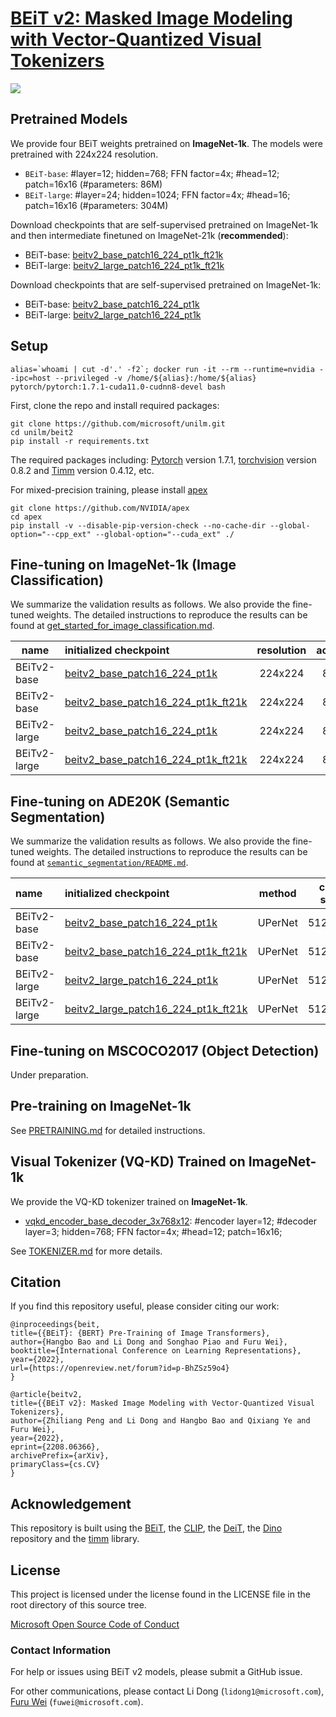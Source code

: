 # [BEiT v2: Masked Image Modeling with Vector-Quantized Visual Tokenizers](https://arxiv.org/abs/2208.06366)
![](https://conversationhub.blob.core.windows.net/beit-share-public/beitv2/acc_compare.jpg)

 

## Pretrained Models

We provide four BEiT weights pretrained on **ImageNet-1k**. The models were pretrained with 224x224 resolution.

- `BEiT-base`: #layer=12; hidden=768; FFN factor=4x; #head=12; patch=16x16 (#parameters: 86M)
- `BEiT-large`: #layer=24; hidden=1024; FFN factor=4x; #head=16; patch=16x16 (#parameters: 304M)

Download checkpoints that are self-supervised pretrained on ImageNet-1k and then intermediate finetuned on ImageNet-21k (**recommended**):
- BEiT-base: [beitv2_base_patch16_224_pt1k_ft21k](https://conversationhub.blob.core.windows.net/beit-share-public/beitv2/beitv2_base_patch16_224_pt1k_ft21k.pth)
- BEiT-large: [beitv2_large_patch16_224_pt1k_ft21k](https://conversationhub.blob.core.windows.net/beit-share-public/beitv2/beitv2_large_patch16_224_pt1k_ft21k.pth)

Download checkpoints that are self-supervised pretrained on ImageNet-1k:
- BEiT-base: [beitv2_base_patch16_224_pt1k](https://conversationhub.blob.core.windows.net/beit-share-public/beitv2/beitv2_base_patch16_224_pt1k.pth)
- BEiT-large: [beitv2_large_patch16_224_pt1k](https://conversationhub.blob.core.windows.net/beit-share-public/beitv2/beitv2_large_patch16_224_pt1k.pth)

## Setup

```
alias=`whoami | cut -d'.' -f2`; docker run -it --rm --runtime=nvidia --ipc=host --privileged -v /home/${alias}:/home/${alias} pytorch/pytorch:1.7.1-cuda11.0-cudnn8-devel bash
```

First, clone the repo and install required packages:
```
git clone https://github.com/microsoft/unilm.git
cd unilm/beit2
pip install -r requirements.txt
```

The required packages including: [Pytorch](https://pytorch.org/) version 1.7.1, [torchvision](https://pytorch.org/vision/stable/index.html) version 0.8.2 and [Timm](https://github.com/rwightman/pytorch-image-models) version 0.4.12, etc.

For mixed-precision training, please install [apex](https://github.com/NVIDIA/apex)
```
git clone https://github.com/NVIDIA/apex
cd apex
pip install -v --disable-pip-version-check --no-cache-dir --global-option="--cpp_ext" --global-option="--cuda_ext" ./
```

## Fine-tuning on ImageNet-1k (Image Classification)

We summarize the validation results as follows. We also provide the fine-tuned weights. The detailed instructions to reproduce the results can be found at [get_started_for_image_classification.md](get_started_for_image_classification.md).

| name | initialized checkpoint | resolution | acc@1 | acc@5 | #params | weight | 
|------------|:----------------------------------------|:----------:|:-----:|:-----:|:-------:|-------------------|
| BEiTv2-base | [beitv2_base_patch16_224_pt1k](https://conversationhub.blob.core.windows.net/beit-share-public/beitv2/beitv2_base_patch16_224_pt1k.pth) | 224x224 | 85.5 | 97.5 | 86.5M | [link](https://conversationhub.blob.core.windows.net/beit-share-public/beitv2/beitv2_base_patch16_224_pt1k_ft1k.pth) |
| BEiTv2-base | [beitv2_base_patch16_224_pt1k_ft21k](https://conversationhub.blob.core.windows.net/beit-share-public/beitv2/beitv2_base_patch16_224_pt1k_ft21k.pth) | 224x224 | 86.5 | 98.0 | 86.5M | [link](https://conversationhub.blob.core.windows.net/beit-share-public/beitv2/beitv2_base_patch16_224_pt1k_ft21kto1k.pth) |
| BEiTv2-large | [beitv2_base_patch16_224_pt1k](https://conversationhub.blob.core.windows.net/beit-share-public/beitv2/beitv2_large_patch16_224_pt1k.pth) | 224x224 | 87.3 | 98.2 | 304M | [link](https://conversationhub.blob.core.windows.net/beit-share-public/beitv2/beitv2_large_patch16_224_pt1k_ft1k.pth) |
| BEiTv2-large | [beitv2_base_patch16_224_pt1k_ft21k](https://conversationhub.blob.core.windows.net/beit-share-public/beitv2/beitv2_large_patch16_224_pt1k_ft21k.pth) | 224x224 | 88.4 | 98.6 | 304M | [link](https://conversationhub.blob.core.windows.net/beit-share-public/beitv2/beitv2_large_patch16_224_pt1k_ft21kto1k.pth) |

## Fine-tuning on ADE20K (Semantic Segmentation)

We summarize the validation results as follows. We also provide the fine-tuned weights. The detailed instructions to reproduce the results can be found at [`semantic_segmentation/README.md`](semantic_segmentation/README.md).

|name|initialized checkpoint|method|crop size|iterations|mIoU|#params|weight|
|:-----------|:---------------------|:-------:|:---------:|:-------:|:----:|:--------------:|:-------:|
|BEiTv2-base|[beitv2_base_patch16_224_pt1k](https://conversationhub.blob.core.windows.net/beit-share-public/beitv2/beitv2_base_patch16_224_pt1k.pth)|UPerNet|512x512|160k|53.1| 163M|[link](https://conversationhub.blob.core.windows.net/beit-share-public/beitv2/beitv2_base_patch16_224_pt1k_ftade20k.pth)|
|BEiTv2-base|[beitv2_base_patch16_224_pt1k_ft21k](https://conversationhub.blob.core.windows.net/beit-share-public/beitv2/beitv2_base_patch16_224_pt1k_ft21k.pth)|UPerNet|512x512|160k| 53.5| 163M|[link](https://conversationhub.blob.core.windows.net/beit-share-public/beitv2/beitv2_base_patch16_224_pt1k_ft21ktoade20k.pth)|
|BEiTv2-large|[beitv2_large_patch16_224_pt1k](https://conversationhub.blob.core.windows.net/beit-share-public/beitv2/beitv2_large_patch16_224_pt1k.pth)|UPerNet|512x512|160k|56.7| 441M|[link](https://conversationhub.blob.core.windows.net/beit-share-public/beitv2/beitv2_large_patch16_224_pt1k_ftade20k.pth)|
|BEiTv2-large|[beitv2_large_patch16_224_pt1k_ft21k](https://conversationhub.blob.core.windows.net/beit-share-public/beitv2/beitv2_large_patch16_224_pt1k_ft21k.pth)|UPerNet|512x512|160k| 57.5| 441M|[link](https://conversationhub.blob.core.windows.net/beit-share-public/beitv2/beitv2_large_patch16_224_pt1k_ft21ktoade20k.pth)|


## Fine-tuning on MSCOCO2017 (Object Detection)
Under preparation.


## Pre-training on ImageNet-1k

See [PRETRAINING.md](PRETRAINING.md) for detailed instructions.


## Visual Tokenizer (VQ-KD) Trained on ImageNet-1k

We provide the VQ-KD tokenizer trained on **ImageNet-1k**.
- [vqkd_encoder_base_decoder_3x768x12](https://conversationhub.blob.core.windows.net/beit-share-public/beitv2/vqkd_encoder_base_decoder_3x768x12_clip-d5036aa7.pth): #encoder layer=12; #decoder layer=3; hidden=768; FFN factor=4x; #head=12; patch=16x16;

See [TOKENIZER.md](TOKENIZER.md) for more details.


## Citation

If you find this repository useful, please consider citing our work:
```
@inproceedings{beit,
title={{BEiT}: {BERT} Pre-Training of Image Transformers},
author={Hangbo Bao and Li Dong and Songhao Piao and Furu Wei},
booktitle={International Conference on Learning Representations},
year={2022},
url={https://openreview.net/forum?id=p-BhZSz59o4}
}

@article{beitv2,
title={{BEiT v2}: Masked Image Modeling with Vector-Quantized Visual Tokenizers},
author={Zhiliang Peng and Li Dong and Hangbo Bao and Qixiang Ye and Furu Wei},
year={2022},
eprint={2208.06366},
archivePrefix={arXiv},
primaryClass={cs.CV}
}
```


## Acknowledgement

This repository is built using the [BEiT](https://github.com/microsoft/unilm/tree/master/beit), the [CLIP](https://github.com/openai/CLIP), the [DeiT](https://github.com/facebookresearch/deit), the [Dino](https://github.com/facebookresearch/dino) repository and the [timm](https://github.com/rwightman/pytorch-image-models) library.


## License
This project is licensed under the license found in the LICENSE file in the root directory of this source tree.

[Microsoft Open Source Code of Conduct](https://opensource.microsoft.com/codeofconduct)

### Contact Information

For help or issues using BEiT v2 models, please submit a GitHub issue.

For other communications, please contact Li Dong (`lidong1@microsoft.com`), [Furu Wei](http://gitnlp.org/) (`fuwei@microsoft.com`).
